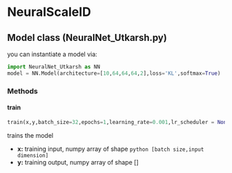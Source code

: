 # NeuralScaleID
## Model class (NeuralNet_Utkarsh.py)
you can instantiate a model via:
```python
import NeuralNet_Utkarsh as NN
model = NN.Model(architecture=[10,64,64,64,2],loss='KL',softmax=True)
```
### Methods
#### train
```python
train(x,y,batch_size=32,epochs=1,learning_rate=0.001,lr_scheduler = None,verbose=2,asymp_steps=1000,skip=100)
```
trains the model
* **x:** training input, numpy array of shape ```python [batch size,input dimension] ```
* **y:** training output, numpy array of shape []
